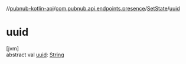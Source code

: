 //[pubnub-kotlin-api](../../../index.md)/[com.pubnub.api.endpoints.presence](../index.md)/[SetState](index.md)/[uuid](uuid.md)

# uuid

[jvm]\
abstract val [uuid](uuid.md): [String](https://kotlinlang.org/api/latest/jvm/stdlib/kotlin-stdlib/kotlin/-string/index.html)
